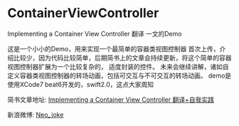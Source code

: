 # ContainerViewController
Implementing a Container View Controller 翻译 一文的Demo

这是一个小小的Demo，用来实现一个最简单的容器类视图控制器
首次上传，介绍比较少，因为代码比较简单，后期简书上的文章会持续更新，将这个简单的容器视图控制器扩展为一个比较复杂的，
适度封装的控件。
未来会继续讲解，诸如自定义容器类视图控制器的转场动画，包括可交互与不可交互的转场动画。
demo是使用XCode7 beat6开发的，swift2.0，这点大家周知

简书文章地址:
[Implementing a Container View Controller 翻译+自我实践](http://www.jianshu.com/p/68a589e244e4)

新浪微博:
[Neo_joke](http://weibo.com/wupeng1990)
